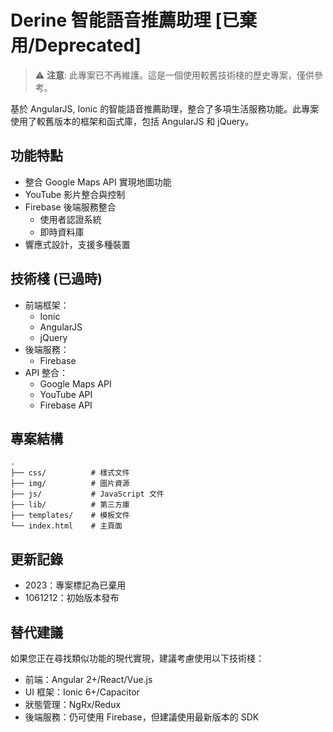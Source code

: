 # Derine 智能語音推薦助理 [已棄用/Deprecated]

> ⚠️ **注意**: 此專案已不再維護。這是一個使用較舊技術棧的歷史專案，僅供參考。

基於 AngularJS, Ionic 的智能語音推薦助理，整合了多項生活服務功能。此專案使用了較舊版本的框架和函式庫，包括 AngularJS 和 jQuery。

## 功能特點

- 整合 Google Maps API 實現地圖功能
- YouTube 影片整合與控制
- Firebase 後端服務整合
  - 使用者認證系統
  - 即時資料庫
- 響應式設計，支援多種裝置

## 技術棧 (已過時)

- 前端框架：
  - Ionic
  - AngularJS
  - jQuery
- 後端服務：
  - Firebase
- API 整合：
  - Google Maps API
  - YouTube API
  - Firebase API

## 專案結構

```
.
├── css/          # 樣式文件
├── img/          # 圖片資源
├── js/           # JavaScript 文件
├── lib/          # 第三方庫
├── templates/    # 模板文件
└── index.html    # 主頁面
```

## 更新記錄

- 2023：專案標記為已棄用
- 1061212：初始版本發布

## 替代建議

如果您正在尋找類似功能的現代實現，建議考慮使用以下技術棧：
- 前端：Angular 2+/React/Vue.js
- UI 框架：Ionic 6+/Capacitor
- 狀態管理：NgRx/Redux
- 後端服務：仍可使用 Firebase，但建議使用最新版本的 SDK
